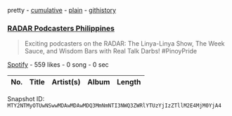 pretty - [cumulative](/playlists/cumulative/37i9dQZF1DX4pM2KqKhsLT.md) - [plain](/playlists/plain/37i9dQZF1DX4pM2KqKhsLT) - [githistory](https://github.githistory.xyz/mackorone/spotify-playlist-archive/blob/main/playlists/plain/37i9dQZF1DX4pM2KqKhsLT)

### [RADAR Podcasters Philippines](https://open.spotify.com/playlist/37i9dQZF1DX4pM2KqKhsLT)

> Exciting podcasters on the RADAR: The Linya\-Linya Show, The Week Sauce, and Wisdom Bars with Real Talk Darbs! \#PinoyPride

[Spotify](https://open.spotify.com/user/spotify) - 559 likes - 0 song - 0 sec

| No. | Title | Artist(s) | Album | Length |
|---|---|---|---|---|

Snapshot ID: `MTY2NTMyOTUwNSwwMDAwMDAwMDQ3MmNmNTI3NWQ3ZWRlYTUzYjIzZTllM2E4MjM0YjA4`
